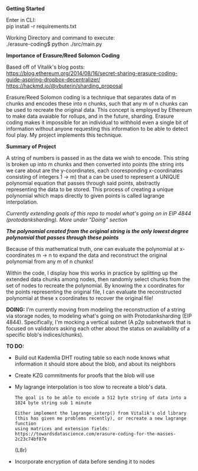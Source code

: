 **Getting Started**

Enter in CLI:                      
pip install -r requirements.txt

Working Directory and command to execute:             
./erasure-coding$     python ./src/main.py



**Importance of Erasure/Reed Solomon Coding**

Based off of Vitalik's blog posts: \
https://blog.ethereum.org/2014/08/16/secret-sharing-erasure-coding-guide-aspiring-dropbox-decentralizer/
https://hackmd.io/@vbuterin/sharding_proposal

Erasure/Reed Solomon coding is a technique that separates data of m chunks and encodes these into n chunks, such that any m of n chunks can be used 
to recreate the original data.  This concept is employed by Ethereum to make data avaiable for rollups, and in the future, sharding.  Erasure
coding makes it impossible for an individual to withhold even a single bit of information without anyone requesting this information to be able to
detect foul play.
My project implements this technique. 



**Summary of Project**

A string of numbers is passed in as the data we wish to encode.  This string is broken up into m chunks and then converted into points (the string ints
we care about are the y-coordinates, each cooresponding x-coordinates consisting of integers 1 -> m) that a can 
be used to represent a UNIQUE polynomial equation that passes through said points, abstractly representing the data to be stored.
This process of creating a unique polynomial which maps directly to given points is called lagrange interpolation.   

 *Currently extending goals of this repo to model what's going on in EIP 4844 (protodanksharding).  More under "Doing" section*

***The polynomial created from the original string is the only lowest degree polynomial that passes through these points***

Because of this mathematical truth, one can evaluate the polynomial at x-coordinates m -> n to expand the data and reconstruct the original polynomial
from any m of n chunks!

Within the code, I display how this works in practice by splitting up the extended data chunks among nodes, then randomly select chunks from the set
of nodes to recreate the polynomial.  By knowing the x coordinates for the points representing the original file, I can evaluate the reconstructed
polynomial at these x coordinates to recover the original file!



**DOING:**
I'm currently moving from modeling the reconstruction of a string via storage nodes, to modeling what's going on with Protodanksharding (EIP 4844).
Specifically, I'm mocking a vertical subnet (A p2p subnetwork that is focused on validators asking each other about the status on availability
of a specific blob's indices/chunks).   



**TO DO:**
- Build out Kademlia DHT routing table so each node knows what information it should store about the blob, and about its neighbors
- Create KZG commitments for proofs that the blob will use 
- My lagrange interpolation is too slow to recreate a blob's data.
     
      The goal is to be able to encode a 512 byte string of data into a 1024 byte string sub 1 minute

      Either implement the lagrange_interp() from Vitalik's old library (this has given me problems recently), or recreate a new lagrange function
      using matrices and extension fields:  https://towardsdatascience.com/erasure-coding-for-the-masses-2c23c74bf87e

  (L8r)
- Incorporate encryption of data before sending it to nodes